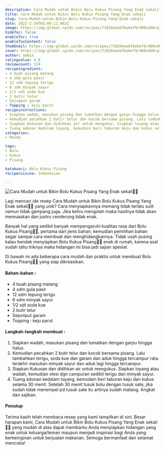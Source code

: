 ```yaml
---
description: Cara Mudah untuk Bikin Bolu Kukus Pisang Yang Enak sekali"
title: Cara Mudah untuk Bikin Bolu Kukus Pisang Yang Enak sekali
slug: Cara-Mudah-untuk-Bikin-Bolu-Kukus-Pisang-Yang-Enak-sekali
date: 2022-2-24T03:09:12.063Z
image: https://img-global.cpcdn.com/recipes/710264aebfbebef9/400x400cq70/photo.jpg
hideToc: false
enableToc: true
enableTocContent: false
thumbnail: https://img-global.cpcdn.com/recipes/710264aebfbebef9/400x400cq70/photo.jpg
cover: https://img-global.cpcdn.com/recipes/710264aebfbebef9/400x400cq70/photo.jpg
author: admin
ratingvalue: 4.8
reviewcount: 124
recipeingredient:
- 4 buah pisang matang
- 4 sdm gula pasir
- 12 sdm tepung terigu
- 6 sdm minyak sayur
- 1/2 sdt soda kue
- 2 butir telur
- Sejumput garam
- Topping : keju parut
recipeinstructions:
- Siapkan wadah, masukan pisang dan lumatkan dengan garpu hingga halus.
- Kemudian pecahkan 2 butir telur dan kocok bersama pisang. Lalu tambahkan terigu, soda kue dan garam dan aduk hingga tercampur rata. terakhir masukan minyak sayur dan aduk lagi hingga tercampur.
- Siapkan Kukusan dan didihkan air untuk mengukus. Siapkan loyang atau wadah, kemudian olesi dgn campuran sedikit terigu dan minyak sayur.
- Tuang adonan kedalam loyang, kemudain beri taburan keju dan kukus selama 30 menit. Setelah 30 menit tusuk bolu dengan tusuk sate, jika sudah tidak menempel pd tusuk sate itu artinya sudah matang. Angkat dan sajikan.
categories:
- Resep

tags:
- Bolu
- Kukus
- Pisang

katakunci: Bolu Kukus Pisang
recipecuisine: Indonesian

---
```


![Cara Mudah untuk Bikin Bolu Kukus Pisang Yang Enak sekali👩‍🍳](https://img-global.cpcdn.com/recipes/710264aebfbebef9/400x400cq70/photo.jpg)

Lagi mencari ide resep Cara Mudah untuk Bikin Bolu Kukus Pisang Yang Enak sekali👩‍🍳 yang unik? Cara menyiapkannya memang tidak terlalu sulit namun tidak gampang juga. Jika keliru mengolah maka hasilnya tidak akan memuaskan dan justru cenderung tidak enak.

Banyak hal yang sedikit banyak mempengaruhi kualitas rasa dari Bolu Kukus Pisang👩‍🍳, pertama dari jenis bahan, kemudian pemilihan bahan segar sampai cara membuat dan menghidangkannya. Tidak usah pusing kalau hendak menyiapkan Bolu Kukus Pisang👩‍🍳 enak di rumah, karena asal sudah tahu triknya maka hidangan ini bisa jadi sajian spesial.

Di bawah ini ada beberapa cara mudah dan praktis untuk membuat Bolu Kukus Pisang👩‍🍳 yang siap dikreasikan.

<!--inarticleads1-->

#### Bahan-bahan :

- 4 buah pisang matang
- 4 sdm gula pasir
- 12 sdm tepung terigu
- 6 sdm minyak sayur
- 1/2 sdt soda kue
- 2 butir telur
- Sejumput garam
- Topping : keju parut

<!--inarticleads2-->

#### Langkah-langkah membuat :

1. Siapkan wadah, masukan pisang dan lumatkan dengan garpu hingga halus.
1. Kemudian pecahkan 2 butir telur dan kocok bersama pisang. Lalu tambahkan terigu, soda kue dan garam dan aduk hingga tercampur rata. terakhir masukan minyak sayur dan aduk lagi hingga tercampur.
1. Siapkan Kukusan dan didihkan air untuk mengukus. Siapkan loyang atau wadah, kemudian olesi dgn campuran sedikit terigu dan minyak sayur.
1. Tuang adonan kedalam loyang, kemudain beri taburan keju dan kukus selama 30 menit. Setelah 30 menit tusuk bolu dengan tusuk sate, jika sudah tidak menempel pd tusuk sate itu artinya sudah matang. Angkat dan sajikan.

#### Penutup

Terima kasih telah membaca resep yang kami tampilkan di sini. Besar harapan kami, Cara Mudah untuk Bikin Bolu Kukus Pisang Yang Enak sekali👩‍🍳 yang mudah di atas dapat membantu Anda menyiapkan hidangan yang enak untuk keluarga/teman maupun menjadi inspirasi bagi Anda yang berkeinginan untuk berjualan makanan. Semoga bermanfaat dan selamat mencoba!